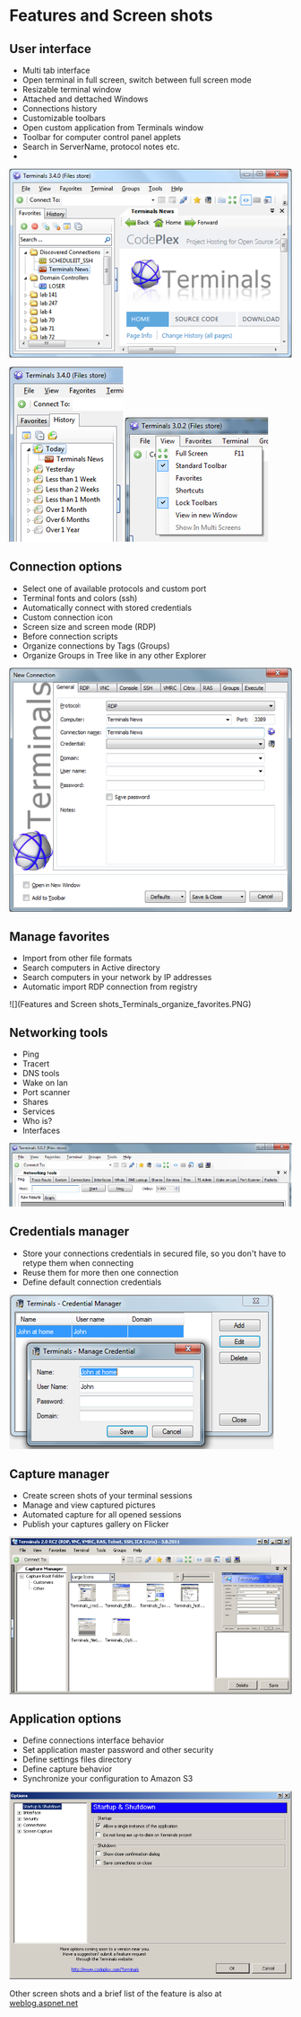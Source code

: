 # Features and Screen shots
## User interface
* Multi tab interface 
* Open terminal in full screen, switch between full screen mode 
* Resizable terminal window 
* Attached and dettached Windows 
* Connections history
* Customizable toolbars 
* Open custom application from Terminals window
* Toolbar for computer control panel applets
* Search in ServerName, protocol notes etc.
* 

![Favorites](Features-and-Screen-shots_Terminals_favorites.PNG)

![History](Features-and-Screen-shots_Terminals_history.PNG)                 ![User interface](Features-and-Screen-shots_Terminals_views.PNG)
     
## Connection options 
* Select one of available protocols and custom port 
* Terminal fonts and colors (ssh) 
* Automatically connect with stored credentials 
* Custom connection icon 
* Screen size and screen mode (RDP) 
* Before connection scripts 
* Organize connections by Tags (Groups)
* Organize Groups in Tree like in any other Explorer

![Connection options](Features-and-Screen-shots_Terminals_Edit_connection.PNG)

  
## Manage favorites
* Import from other file formats 
* Search computers in Active directory 
* Search computers in your network by IP addresses
* Automatic import RDP connection from registry 

![](Features and Screen shots_Terminals_organize_favorites.PNG)

## Networking tools
* Ping 
* Tracert 
* DNS tools 
* Wake on lan 
* Port scanner 
* Shares 
* Services 
* Who is? 
* Interfaces 

![Networking tools](Features-and-Screen-shots_Terminals_Networking_tools.PNG)
  
## Credentials manager 
* Store your connections credentials in secured file, so you don't have to retype them when connecting 
* Reuse them for more then one connection 
* Define default connection credentials 

![Capture manager](Features-and-Screen-shots_Terminals_credentials_manager.PNG )

## Capture manager 
* Create screen shots of your terminal sessions 
* Manage and view captured pictures 
* Automated capture for all opened sessions
* Publish your captures gallery on Flicker

![ Capture manager](Features-and-Screen-shots_Terminals_capture_manager.PNG)
 
## Application options 
* Define connections interface behavior 
* Set application master password and other security 
* Define settings files directory 
* Define capture behavior 
* Synchronize your configuration to Amazon S3

![Options](Features-and-Screen-shots_Terminals_Options.PNG)
  
Other screen shots and a brief list of the feature is also at [weblog.aspnet.net](http://weblogs.asp.net/rchartier/archive/2007/10/02/terminals-v1-6b-release.aspx)